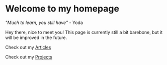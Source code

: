 # Welcome to my homepage

*"Much to learn, you still have"* - Yoda

Hey there, nice to meet you! This page is currently still a bit barebone, but it will be improved in the future.

Check out my [Articles](publications.md)

Check out my [Projects](projects.md)






